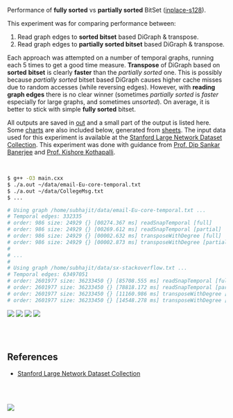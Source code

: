 Performance of **fully sorted** vs **partially sorted** BitSet ([inplace-s128]).

This experiment was for comparing performance between:
1. Read graph edges to **sorted bitset** based DiGraph & transpose.
2. Read graph edges to **partially sorted bitset** based DiGraph & transpose.

Each approach was attempted on a number of temporal graphs, running each 5
times to get a good time measure. **Transpose** of DiGraph based on **sorted**
**bitset** is clearly **faster** than the *partially sorted* one. This is
possibly because *partially sorted* bitset based DiGraph causes higher cache
misses due to random accesses (while reversing edges). However, with
**reading graph edges** there is no clear winner (sometimes *partially sorted*
is *faster* especially for large graphs, and sometimes *unsorted*). On average,
it is better to stick with simple **fully sorted** bitset.

All outputs are saved in [out](out/) and a small part of the output is listed
here. Some [charts] are also included below, generated from [sheets]. The input
data used for this experiment is available at the
[Stanford Large Network Dataset Collection]. This experiment was done with
guidance from [Prof. Dip Sankar Banerjee] and [Prof. Kishore Kothapalli].

<br>

```bash
$ g++ -O3 main.cxx
$ ./a.out ~/data/email-Eu-core-temporal.txt
$ ./a.out ~/data/CollegeMsg.txt
$ ...

# Using graph /home/subhajit/data/email-Eu-core-temporal.txt ...
# Temporal edges: 332335
# order: 986 size: 24929 {} [00274.367 ms] readSnapTemporal [full]
# order: 986 size: 24929 {} [00269.612 ms] readSnapTemporal [partial]
# order: 986 size: 24929 {} [00002.632 ms] transposeWithDegree [full]
# order: 986 size: 24929 {} [00002.873 ms] transposeWithDegree [partial]
#
# ...
#
# Using graph /home/subhajit/data/sx-stackoverflow.txt ...
# Temporal edges: 63497051
# order: 2601977 size: 36233450 {} [85708.555 ms] readSnapTemporal [full]
# order: 2601977 size: 36233450 {} [78818.172 ms] readSnapTemporal [partial]
# order: 2601977 size: 36233450 {} [11160.986 ms] transposeWithDegree [full]
# order: 2601977 size: 36233450 {} [14548.278 ms] transposeWithDegree [partial]
```

[![](https://i.imgur.com/guNANHM.png)][sheets]
[![](https://i.imgur.com/6aJFdjx.png)][sheets]
[![](https://i.imgur.com/UwP23lx.png)][sheets]
[![](https://i.imgur.com/f545BjP.png)][sheets]

<br>
<br>


## References

- [Stanford Large Network Dataset Collection]

<br>
<br>

[![](https://i.imgur.com/LRnibFS.jpg)](https://www.youtube.com/watch?v=AQA8zLrTMd8)

[Prof. Dip Sankar Banerjee]: https://sites.google.com/site/dipsankarban/
[Prof. Kishore Kothapalli]: https://cstar.iiit.ac.in/~kkishore/
[Stanford Large Network Dataset Collection]: http://snap.stanford.edu/data/index.html
[inplace-s128]: https://github.com/puzzlef/bitset-partially-sorted-adjust-unsorted
[charts]: https://photos.app.goo.gl/xHNk3DZk6LeicwgV6
[sheets]: https://docs.google.com/spreadsheets/d/1sG1clHwXsnbBmvrFM7JMVqbSGavzzsEMpockw0sK4J4/edit?usp=sharing
